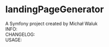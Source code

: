 landingPageGenerator
====================
A Symfony project created by Michał Waluk
<br>
INFO:<br>
CHANGELOG:<br>
USAGE:<br>